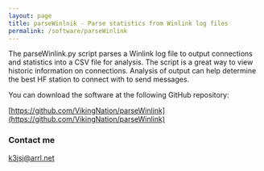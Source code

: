 ```yaml
---
layout: page
title: parseWinlnik - Parse statistics from Winlink log files
permalink: /software/parseWinlink
---
```


The parseWinlink.py script parses a Winlink log file to output connections and statistics into a CSV file for analysis.  The script is a great way to view historic information on connections.  Analysis of output can help determine the best HF station to connect with to send messages.

You can download the software at the following GitHub repository:

[https://github.com/VikingNation/parseWinlink](https://github.com/VikingNation/parseWinlink)

 
### Contact me
[k3jsj@arrl.net](mailto:k3jsj@arrl.net)

  
